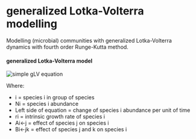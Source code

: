 # generalized Lotka-Volterra modelling
Modelling (microbial) communities with generalized Lotka-Volterra dynamics with fourth order Runge-Kutta method.

#### generalized Lotka-Volterra model

![simple gLV equation](equations/simple_gLV.png)

Where:
- i = species i in group of species
- Ni = species i abundance
- Left side of equation = change of species i abundance per unit of time
- ri = intrinsic growth rate of species i
- Ai<-j = effect of species j on species i
- Bi<-jk = effect of species j and k on species i

